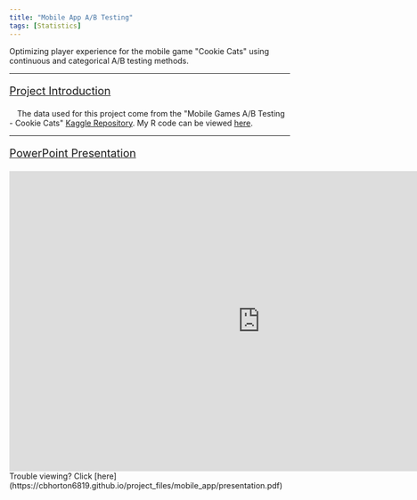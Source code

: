 ```yaml
---
title: "Mobile App A/B Testing"
tags: [Statistics]
---
```


Optimizing player experience for the mobile game "Cookie Cats" using continuous and categorical A/B testing methods.

---

<p style="font-size:140%; text-decoration:underline;">Project Introduction</p>
&emsp;The data used for this project come from the "Mobile Games A/B Testing - Cookie Cats" <a href="https://www.kaggle.com/datasets/mursideyarkin/mobile-games-ab-testing-cookie-cats" target="_blank">Kaggle Repository</a>. My R code can be viewed <a href="https://cbhorton6819.github.io/project_files/mobile_app/R_code.html" target="_blank">here</a>.

---

<p style="font-size:140%; text-decoration:underline;">PowerPoint Presentation</p>
<iframe frameborder="0" scrolling="no" width="900" height="540" src="https://cbhorton6819.github.io/project_files/mobile_app/presentation.pdf#zoom=33"> </iframe>
Trouble viewing? Click [here](https://cbhorton6819.github.io/project_files/mobile_app/presentation.pdf)